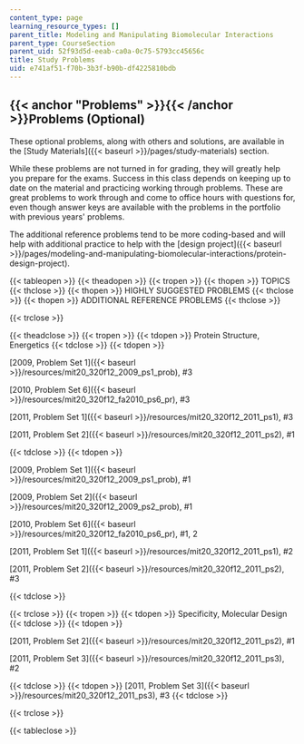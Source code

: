 ```yaml
---
content_type: page
learning_resource_types: []
parent_title: Modeling and Manipulating Biomolecular Interactions
parent_type: CourseSection
parent_uid: 52f93d5d-eeab-ca0a-0c75-5793cc45656c
title: Study Problems
uid: e741af51-f70b-3b3f-b90b-df4225810bdb
---
```


{{< anchor "Problems" >}}{{< /anchor >}}Problems (Optional)
-----------------------------------------------------------

These optional problems, along with others and solutions, are available in the [Study Materials]({{< baseurl >}}/pages/study-materials) section.

While these problems are not turned in for grading, they will greatly help you prepare for the exams. Success in this class depends on keeping up to date on the material and practicing working through problems. These are great problems to work through and come to office hours with questions for, even though answer keys are available with the problems in the portfolio with previous years' problems.

The additional reference problems tend to be more coding-based and will help with additional practice to help with the [design project]({{< baseurl >}}/pages/modeling-and-manipulating-biomolecular-interactions/protein-design-project).

{{< tableopen >}}
{{< theadopen >}}
{{< tropen >}}
{{< thopen >}}
TOPICS
{{< thclose >}}
{{< thopen >}}
HIGHLY SUGGESTED PROBLEMS
{{< thclose >}}
{{< thopen >}}
ADDITIONAL REFERENCE PROBLEMS
{{< thclose >}}

{{< trclose >}}

{{< theadclose >}}
{{< tropen >}}
{{< tdopen >}}
Protein Structure, Energetics
{{< tdclose >}}
{{< tdopen >}}


[2009, Problem Set 1]({{< baseurl >}}/resources/mit20_320f12_2009_ps1_prob), #3

[2010, Problem Set 6]({{< baseurl >}}/resources/mit20_320f12_fa2010_ps6_pr), #3

[2011, Problem Set 1]({{< baseurl >}}/resources/mit20_320f12_2011_ps1), #3

[2011, Problem Set 2]({{< baseurl >}}/resources/mit20_320f12_2011_ps2), #1


{{< tdclose >}}
{{< tdopen >}}


[2009, Problem Set 1]({{< baseurl >}}/resources/mit20_320f12_2009_ps1_prob), #1

[2009, Problem Set 2]({{< baseurl >}}/resources/mit20_320f12_2009_ps2_prob), #1

[2010, Problem Set 6]({{< baseurl >}}/resources/mit20_320f12_fa2010_ps6_pr), #1, 2

[2011, Problem Set 1]({{< baseurl >}}/resources/mit20_320f12_2011_ps1), #2

[2011, Problem Set 2]({{< baseurl >}}/resources/mit20_320f12_2011_ps2), #3


{{< tdclose >}}

{{< trclose >}}
{{< tropen >}}
{{< tdopen >}}
Specificity, Molecular Design
{{< tdclose >}}
{{< tdopen >}}


[2011, Problem Set 2]({{< baseurl >}}/resources/mit20_320f12_2011_ps2), #1

[2011, Problem Set 3]({{< baseurl >}}/resources/mit20_320f12_2011_ps3), #2


{{< tdclose >}}
{{< tdopen >}}
[2011, Problem Set 3]({{< baseurl >}}/resources/mit20_320f12_2011_ps3), #3
{{< tdclose >}}

{{< trclose >}}

{{< tableclose >}}